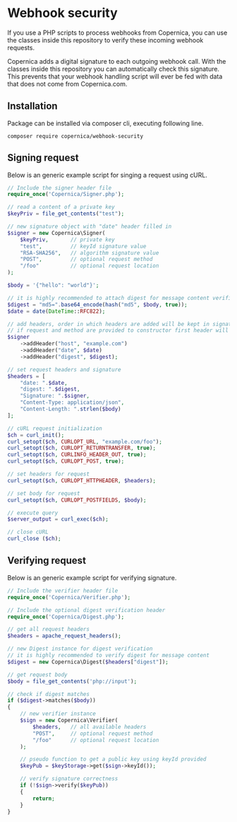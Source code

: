 # Webhook security

If you use a PHP scripts to process webhooks from Copernica, you can use
the classes inside this repository to verify these incoming webhook
requests.

Copernica adds a digital signature to each outgoing webhook call. With
the classes inside this repository you can automatically check this
signature. This prevents that your webhook handling script will ever
be fed with data that does not come from Copernica.com.

## Installation

Package can be installed via composer cli, executing following line.

```
composer require copernica/webhook-security
```

## Signing request

Below is an generic example script for singing a request using cURL.

```php
// Include the signer header file
require_once('Copernica/Signer.php');

// read a content of a private key
$keyPriv = file_get_contents("test");

// new signature object with "date" header filled in
$signer = new Copernica\Signer(
    $keyPriv,       // private key
    "test",         // keyId signature value
    "RSA-SHA256",   // algorithm signature value
    "POST",         // optional request method
    "/foo"          // optional request location
);

$body = '{"hello": "world"}';

// it is highly recommended to attach digest for message content verification
$digest = "md5=".base64_encode(hash("md5", $body, true));
$date = date(DateTime::RFC822);

// add headers, order in which headers are added will be kept in signature
// if request and method are provided to constructor first header will be (request-target)
$signer
    ->addHeader("host", "example.com")
    ->addHeader("date", $date)
    ->addHeader("digest", $digest);

// set request headers and signature
$headers = [
    "date: ".$date,
    "digest: ".$digest,
    "Signature: ".$signer,
    "Content-Type: application/json",
    "Content-Length: ".strlen($body)
];

// cURL request initialization
$ch = curl_init();
curl_setopt($ch, CURLOPT_URL, "example.com/foo");
curl_setopt($ch, CURLOPT_RETURNTRANSFER, true);
curl_setopt($ch, CURLINFO_HEADER_OUT, true);
curl_setopt($ch, CURLOPT_POST, true);

// set headers for request
curl_setopt($ch, CURLOPT_HTTPHEADER, $headers);

// set body for request
curl_setopt($ch, CURLOPT_POSTFIELDS, $body);

// execute query
$server_output = curl_exec($ch);

// close cURL
curl_close ($ch);

```

## Verifying request

Below is an generic example script for verifying signature.

```php
// Include the verifier header file
require_once('Copernica/Verifier.php');

// Include the optional digest verification header
require_once('Copernica/Digest.php');

// get all request headers
$headers = apache_request_headers();

// new Digest instance for digest verification
// it is highly recommended to verify digest for message content
$digest = new Copernica\Digest($headers["digest"]);

// get request body
$body = file_get_contents('php://input');

// check if digest matches
if ($digest->matches($body))
{
    // new verifier instance
    $sign = new Copernica\Verifier(
        $headers,   // all available headers
        "POST",     // optional request method
        "/foo"      // optional request location
    );

    // pseudo function to get a public key using keyId provided
    $keyPub = $keyStorage->get($sign->keyId());

    // verify signature correctness
    if (!$sign->verify($keyPub))
    {
        return;
    }
}
```
